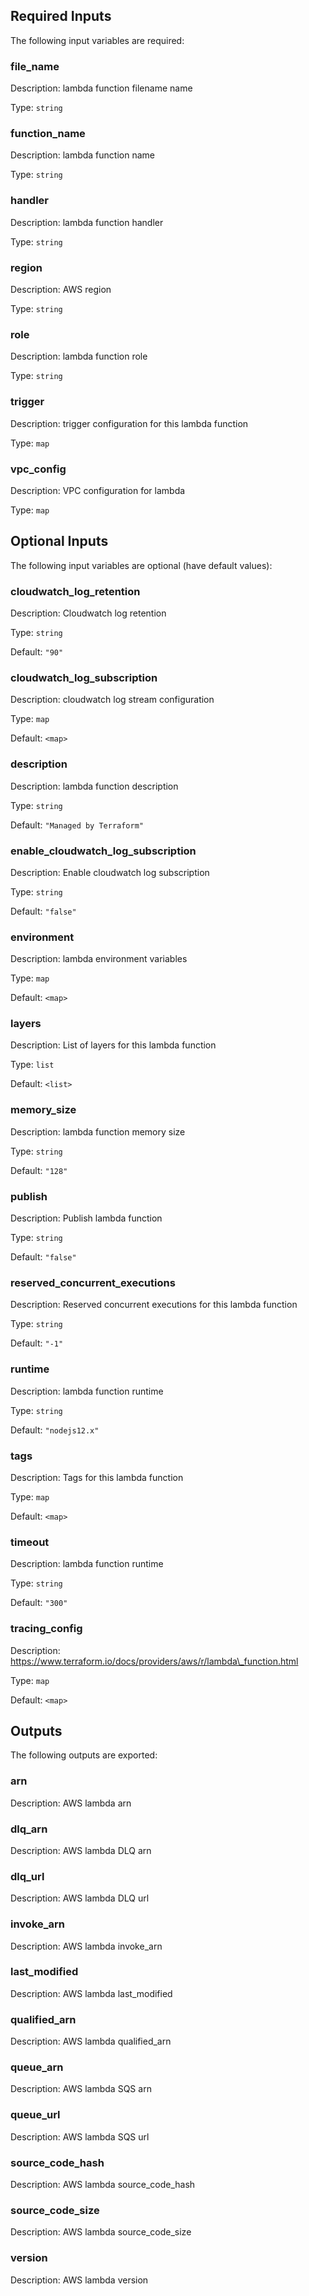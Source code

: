 ## Required Inputs

The following input variables are required:

### file\_name

Description: lambda function filename name

Type: `string`

### function\_name

Description: lambda function name

Type: `string`

### handler

Description: lambda function handler

Type: `string`

### region

Description: AWS region

Type: `string`

### role

Description: lambda function role

Type: `string`

### trigger

Description: trigger configuration for this lambda function

Type: `map`

### vpc\_config

Description: VPC configuration for lambda

Type: `map`

## Optional Inputs

The following input variables are optional (have default values):

### cloudwatch\_log\_retention

Description: Cloudwatch log retention

Type: `string`

Default: `"90"`

### cloudwatch\_log\_subscription

Description: cloudwatch log stream configuration

Type: `map`

Default: `<map>`

### description

Description: lambda function description

Type: `string`

Default: `"Managed by Terraform"`

### enable\_cloudwatch\_log\_subscription

Description: Enable cloudwatch log subscription

Type: `string`

Default: `"false"`

### environment

Description: lambda environment variables

Type: `map`

Default: `<map>`

### layers

Description: List of layers for this lambda function

Type: `list`

Default: `<list>`

### memory\_size

Description: lambda function memory size

Type: `string`

Default: `"128"`

### publish

Description: Publish lambda function

Type: `string`

Default: `"false"`

### reserved\_concurrent\_executions

Description: Reserved concurrent executions  for this lambda function

Type: `string`

Default: `"-1"`

### runtime

Description: lambda function runtime

Type: `string`

Default: `"nodejs12.x"`

### tags

Description: Tags for this lambda function

Type: `map`

Default: `<map>`

### timeout

Description: lambda function runtime

Type: `string`

Default: `"300"`

### tracing\_config

Description: https://www.terraform.io/docs/providers/aws/r/lambda\_function.html

Type: `map`

Default: `<map>`

## Outputs

The following outputs are exported:

### arn

Description: AWS lambda arn

### dlq\_arn

Description: AWS lambda DLQ arn

### dlq\_url

Description: AWS lambda DLQ url

### invoke\_arn

Description: AWS lambda invoke\_arn

### last\_modified

Description: AWS lambda last\_modified

### qualified\_arn

Description: AWS lambda qualified\_arn

### queue\_arn

Description: AWS lambda SQS arn

### queue\_url

Description: AWS lambda SQS url

### source\_code\_hash

Description: AWS lambda source\_code\_hash

### source\_code\_size

Description: AWS lambda source\_code\_size

### version

Description: AWS lambda version

